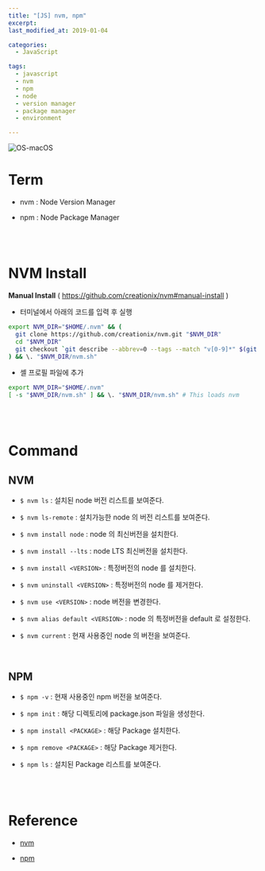 ```yaml
---
title: "[JS] nvm, npm"
excerpt: 
last_modified_at: 2019-01-04

categories:
  - JavaScript

tags:
  - javascript
  - nvm
  - npm
  - node
  - version manager
  - package manager
  - environment

---
```


![OS-macOS](https://img.shields.io/badge/OS-macOS-blue.svg)

# Term

- nvm : Node Version Manager

- npm : Node Package Manager

<br><br>

# NVM Install

**Manual Install** ( <https://github.com/creationix/nvm#manual-install> )  
  
- 터미널에서 아래의 코드를 입력 후 실행

```bash
export NVM_DIR="$HOME/.nvm" && (
  git clone https://github.com/creationix/nvm.git "$NVM_DIR"
  cd "$NVM_DIR"
  git checkout `git describe --abbrev=0 --tags --match "v[0-9]*" $(git rev-list --tags --max-count=1)`
) && \. "$NVM_DIR/nvm.sh"
```

- 셸 프로필 파일에 추가

```bash
export NVM_DIR="$HOME/.nvm"
[ -s "$NVM_DIR/nvm.sh" ] && \. "$NVM_DIR/nvm.sh" # This loads nvm
```

<br><br>

# Command

## NVM

- `$ nvm ls` : 설치된 node 버전 리스트를 보여준다.

- `$ nvm ls-remote` : 설치가능한 node 의 버전 리스트를 보여준다.

- `$ nvm install node` : node 의 최신버전을 설치한다.

- `$ nvm install --lts` : node LTS 최신버전을 설치한다.

- `$ nvm install <VERSION>` : 특정버전의 node 를 설치한다.

- `$ nvm uninstall <VERSION>` : 특정버전의 node 를 제거한다.

- `$ nvm use <VERSION>` :  node 버전을 변경한다.

- `$ nvm alias default <VERSION>` : node 의 특정버전을 default 로 설정한다.

- `$ nvm current` : 현재 사용중인 node 의 버전을 보여준다.

<br>

## NPM

- `$ npm -v` : 현재 사용중인 npm 버전을 보여준다.

- `$ npm init` : 해당 디렉토리에 package.json 파일을 생성한다.

- `$ npm install <PACKAGE>` : 해당 Package 설치한다.

- `$ npm remove <PACKAGE>` : 해당 Package 제거한다.

- `$ npm ls` : 설치된 Package 리스트를 보여준다.

<br><br>

# Reference

- [nvm](https://github.com/creationix/nvm)

- [npm](https://www.npmjs.com/)